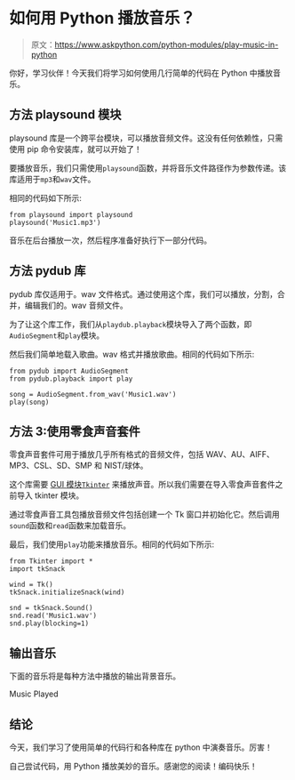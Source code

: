 # 如何用 Python 播放音乐？

> 原文：<https://www.askpython.com/python-modules/play-music-in-python>

你好，学习伙伴！今天我们将学习如何使用几行简单的代码在 Python 中播放音乐。

## 方法 playsound 模块

playsound 库是一个跨平台模块，可以播放音频文件。这没有任何依赖性，只需使用 pip 命令安装库，就可以开始了！

要播放音乐，我们只需使用`playsound`函数，并将音乐文件路径作为参数传递。该库适用于`mp3`和`wav`文件。

相同的代码如下所示:

```
from playsound import playsound
playsound('Music1.mp3')

```

音乐在后台播放一次，然后程序准备好执行下一部分代码。

## 方法 pydub 库

pydub 库仅适用于。wav 文件格式。通过使用这个库，我们可以播放，分割，合并，编辑我们的。wav 音频文件。

为了让这个库工作，我们从`playdub.playback`模块导入了两个函数，即`AudioSegment`和`play`模块。

然后我们简单地载入歌曲。wav 格式并播放歌曲。相同的代码如下所示:

```
from pydub import AudioSegment
from pydub.playback import play

song = AudioSegment.from_wav('Music1.wav')
play(song)

```

## 方法 3:使用零食声音套件

零食声音套件可用于播放几乎所有格式的音频文件，包括 WAV、AU、AIFF、MP3、CSL、SD、SMP 和 NIST/球体。

这个库需要 [GUI 模块`Tkinter`](https://www.askpython.com/python-modules/tkinter/tkinter-buttons) 来播放声音。所以我们需要在导入零食声音套件之前导入 tkinter 模块。

通过零食声音工具包播放音频文件包括创建一个 Tk 窗口并初始化它。然后调用`sound`函数和`read`函数来加载音乐。

最后，我们使用`play`功能来播放音乐。相同的代码如下所示:

```
from Tkinter import *
import tkSnack

wind = Tk()
tkSnack.initializeSnack(wind)

snd = tkSnack.Sound()
snd.read('Music1.wav')
snd.play(blocking=1)

```

## 输出音乐

下面的音乐将是每种方法中播放的输出背景音乐。

Music Played

## 结论

今天，我们学习了使用简单的代码行和各种库在 python 中演奏音乐。厉害！

自己尝试代码，用 Python 播放美妙的音乐。感谢您的阅读！编码快乐！